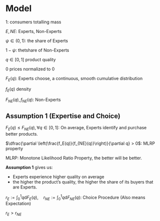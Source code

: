 # Model

$1$: consumers totalling mass

$E, NE$: Experts, Non-Experts

$\psi\in(0,1)$: the share of Experts

$1 - \psi$: thetshare of Non-Experts

$q\in [0, 1]$ product quality

$0$ prices normalized to 0

$F_E(q)$: Experts choose, a continuous, smooth cumulative distribution

$f_E(q)$ density

$F_{NE}(q), f_{NE}(q)$: Non-Experts

## Assumption 1 (Expertise and Choice)

$F_E(q)\le F_{NE}(q), \forall q\in [0, 1]$: On average, Experts identify and purchase better products.

$\dfrac{\partial \left(\frac{f_E(q)}{f_{NE}(q)}\right)}{\partial q} > 0$: MLRP property

MLRP: Monotone Likelihood Ratio Property, the better will be better.

**Assumption 1** gives us:
- Experts experience higher quality on average
- the higher the product’s quality, the higher the share of its buyers that are Experts.

$r_E := \int_{0}^{1}q\mathrm d F_E(q), \quad r_{NE}:= \int_{0}^{1}q\mathrm d F_{NE}(q)$: Choice Procedure (Also means Expectation)

$r_E > r_{NE}$

